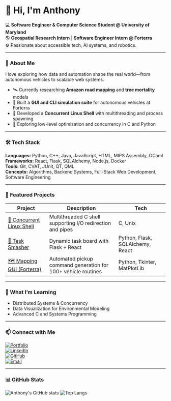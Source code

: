 # 👋 Hi, I'm Anthony

💻 **Software Engineer & Computer Science Student @ University of Maryland**  
🌎 **Geospatial Research Intern** | **Software Engineer Intern @ Forterra**  
⚙️ Passionate about accessible tech, AI systems, and robotics.

---

### 🧠 About Me
I love exploring how data and automation shape the real world—from autonomous vehicles to scalable web systems.

- 🛰️ Currently researching **Amazon road mapping** and **tree mortality** models  
- 🤖 Built a **GUI and CLI simulation suite** for autonomous vehicles at Forterra  
- 🐧 Developed a **Concurrent Linux Shell** with multithreading and process spawning  
- 🧩 Exploring low-level optimization and concurrency in C and Python  

---

### 🛠️ Tech Stack
**Languages:** Python, C++, Java, JavaScript, HTML, MIPS Assembly, OCaml  
**Frameworks:** React, Flask, SQLAlchemy, Node.js, Docker  
**Tools:** Git, CVAT, JUnit, QT, QML  
**Concepts:** Algorithms, Backend Systems, Full-Stack Web Development, Software Engineering  

---

### 🚀 Featured Projects
| Project | Description | Tech |
|----------|--------------|------|
| [🔧 Concurrent Linux Shell](#) | Multithreaded C shell supporting I/O redirection and pipes | C, Unix |
| [🧠 Task Smasher](https://github.com/Achan112233/Crud-App) | Dynamic task board with Flask + React | Python, Flask, SQLAlchemy, React |
| [🗺️ Mapping GUI (Forterra)](#) | Automated pickup command generation for 100+ vehicle routines | Python, Tkinter, MatPlotLib |

---


### 🌱 What I’m Learning
- Distributed Systems & Concurrency  
- Data Visualization for Environmental Modeling  
- Advanced C and Systems Programming  

---

### 📫 Connect with Me
[![Portfolio](https://img.shields.io/badge/Portfolio-000?style=flat&logo=vercel)](https://achandev.vercel.app)  
[![LinkedIn](https://img.shields.io/badge/LinkedIn-blue?style=flat&logo=linkedin)](https://www.linkedin.com/in/antchan12/)  
[![GitHub](https://img.shields.io/badge/GitHub-181717?style=flat&logo=github)](https://github.com/Achan112233)  
[![Email](https://img.shields.io/badge/Email-grey?style=flat&logo=gmail)](mailto:anthonycc1122@gmail.com)

---

### 📊 GitHub Stats
![Anthony's GitHub stats](https://github-readme-stats.vercel.app/api?username=Achan112233&show_icons=true&theme=tokyonight)
![Top Langs](https://github-readme-stats.vercel.app/api/top-langs/?username=Achan112233&layout=compact&theme=tokyonight)
